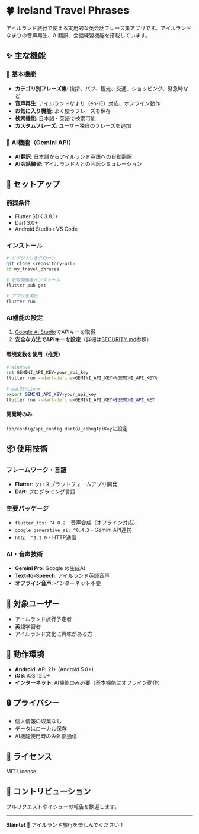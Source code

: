 # 🍀 Ireland Travel Phrases

アイルランド旅行で使える実用的な英会話フレーズ集アプリです。アイルランドなまりの音声再生、AI翻訳、会話練習機能を搭載しています。

## ✨ 主な機能

### 📱 基本機能
- **カテゴリ別フレーズ集**: 挨拶、パブ、観光、交通、ショッピング、緊急時など
- **音声再生**: アイルランドなまり（en-IE）対応、オフライン動作
- **お気に入り機能**: よく使うフレーズを保存
- **検索機能**: 日本語・英語で検索可能
- **カスタムフレーズ**: ユーザー独自のフレーズを追加

### 🤖 AI機能（Gemini API）
- **AI翻訳**: 日本語からアイルランド英語への自動翻訳
- **AI会話練習**: アイルランド人との会話シミュレーション

## 🚀 セットアップ

### 前提条件
- Flutter SDK 3.8.1+
- Dart 3.0+
- Android Studio / VS Code

### インストール
```bash
# リポジトリをクローン
git clone <repository-url>
cd my_travel_phrases

# 依存関係をインストール
flutter pub get

# アプリを実行
flutter run
```

### AI機能の設定
1. [Google AI Studio](https://makersuite.google.com/app/apikey)でAPIキーを取得
2. **安全な方法でAPIキーを設定**（詳細は[SECURITY.md](SECURITY.md)参照）

#### 環境変数を使用（推奨）
```bash
# Windows
set GEMINI_API_KEY=your_api_key
flutter run --dart-define=GEMINI_API_KEY=%GEMINI_API_KEY%

# macOS/Linux
export GEMINI_API_KEY=your_api_key
flutter run --dart-define=GEMINI_API_KEY=$GEMINI_API_KEY
```

#### 開発時のみ
`lib/config/api_config.dart`の`_debugApiKey`に設定

## 📦 使用技術

### フレームワーク・言語
- **Flutter**: クロスプラットフォームアプリ開発
- **Dart**: プログラミング言語

### 主要パッケージ
- `flutter_tts: ^4.0.2` - 音声合成（オフライン対応）
- `google_generative_ai: ^0.4.3` - Gemini API連携
- `http: ^1.1.0` - HTTP通信

### AI・音声技術
- **Gemini Pro**: Google の生成AI
- **Text-to-Speech**: アイルランド英語音声
- **オフライン音声**: インターネット不要

## 🎯 対象ユーザー
- アイルランド旅行予定者
- 英語学習者
- アイルランド文化に興味がある方

## 📱 動作環境
- **Android**: API 21+ (Android 5.0+)
- **iOS**: iOS 12.0+
- **インターネット**: AI機能のみ必要（基本機能はオフライン動作）

## 🔒 プライバシー
- 個人情報の収集なし
- データはローカル保存
- AI機能使用時のみ外部通信

## 📄 ライセンス
MIT License

## 🤝 コントリビューション
プルリクエストやイシューの報告を歓迎します。

---

**Sláinte!** 🍺 アイルランド旅行を楽しんでください！
